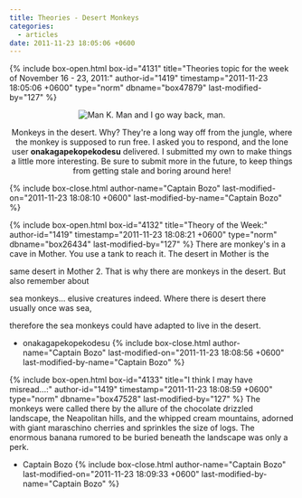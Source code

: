 ```yaml
---
title: Theories - Desert Monkeys
categories:
  - articles
date: 2011-11-23 18:05:06 +0600
---
```

{% include box-open.html box-id="4131" title="Theories topic for the week of November 16 - 23, 2011:" author-id="1419" timestamp="2011-11-23 18:05:06 +0600" type="norm" dbname="box47879" last-modified-by="127" %}
<center><img src="http://walkthrough.starmen.net/earthbound/image/screens/23/mankman.png" title="Man K. Man and I go way back, man." /><p/>
Monkeys in the desert. Why? They're a long way off from the jungle, where the monkey is supposed to run free. I asked you to respond, and the lone user <b>onakagapekopekodesu</b> delivered. I submitted my own to make things a little more interesting. Be sure to submit more in the future, to keep things from getting stale and boring around here!</center>
{% include box-close.html author-name="Captain Bozo" last-modified-on="2011-11-23 18:08:10 +0600" last-modified-by-name="Captain Bozo" %}

{% include box-open.html box-id="4132" title="Theory of the Week:" author-id="1419" timestamp="2011-11-23 18:08:21 +0600" type="norm" dbname="box26434" last-modified-by="127" %}
There are monkey's in a cave in Mother. You use a tank to reach it. The desert in Mother is the<p/>

same desert in Mother 2. That is why there are monkeys in the desert. But also remember about<p/>

sea monkeys... elusive creatures indeed. Where there is desert there usually once was sea,<p/>

therefore the sea monkeys could have adapted to live in the desert. <p/>

- onakagapekopekodesu
{% include box-close.html author-name="Captain Bozo" last-modified-on="2011-11-23 18:08:56 +0600" last-modified-by-name="Captain Bozo" %}

{% include box-open.html box-id="4133" title="I think I may have misread...:" author-id="1419" timestamp="2011-11-23 18:08:59 +0600" type="norm" dbname="box47528" last-modified-by="127" %}
The monkeys were called there by the allure of the chocolate drizzled landscape, the Neapolitan hills, and the whipped cream mountains, adorned with giant maraschino cherries and sprinkles the size of logs. The enormous banana rumored to be buried beneath the landscape was only a perk.<p/>

- Captain Bozo
{% include box-close.html author-name="Captain Bozo" last-modified-on="2011-11-23 18:09:33 +0600" last-modified-by-name="Captain Bozo" %}
